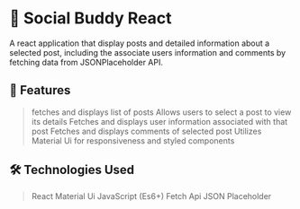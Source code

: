 # 📄 Social Buddy React

A react application that display posts and detailed information about a selected post, including the associate users information and comments by fetching data from JSONPlaceholder API.

## 📌 Features

>fetches and displays list of posts
>Allows users to select a post to view its details
>Fetches and displays user information associated with that post
>Fetches and displays comments of selected post
>Utilizes Material Ui for responsiveness and styled components

## 🛠️ Technologies Used

>React
>Material Ui
>JavaScript (Es6+)
>Fetch Api
>JSON Placeholder

